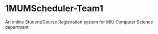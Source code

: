 # 1MUMScheduler-Team1
An online Student/Course Registration system for MIU Computer Science department
